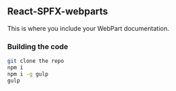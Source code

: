 ## React-SPFX-webparts

This is where you include your WebPart documentation.

### Building the code

```bash
git clone the repo
npm i
npm i -g gulp
gulp
```

